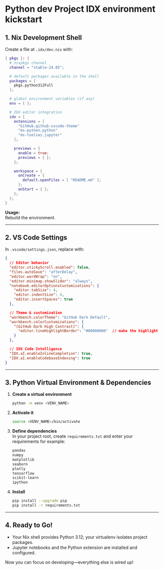 # Python dev Project IDX environment kickstart

## 1. Nix Development Shell

Create a file at `.idx/dev.nix` with:

```nix
{ pkgs }: {
  # nixpkgs channel
  channel = "stable-24.05";

  # default packages available in the shell
  packages = [
    pkgs.python312Full
  ];

  # global environment variables (if any)
  env = { };

  # IDX editor integration
  idx = {
    extensions = [
      "GitHub.github-vscode-theme"
      "ms-python.python"
      "ms-toolsai.jupyter"
    ];

    previews = {
      enable = true;
      previews = { };
    };

    workspace = {
      onCreate = {
        default.openFiles = [ "README.md" ];
      };
      onStart = { };
    };
  };
}
```

**Usage:**  
Rebuild the environment.

---

## 2. VS Code Settings

In `.vscode/settings.json`, replace with:

```json
{
  // Editor behavior
  "editor.stickyScroll.enabled": false,
  "files.autoSave": "afterDelay",
  "editor.wordWrap": "on",
  "editor.minimap.showSlider": "always",
  "notebook.editorOptionsCustomizations": {
    "editor.tabSize": 4,
    "editor.indentSize": 4,
    "editor.insertSpaces": true
  },

  // Theme & customization
  "workbench.colorTheme": "GitHub Dark Default",
  "workbench.colorCustomizations": {
    "[GitHub Dark High Contrast]": {
      "editor.lineHighlightBorder": "#00000000"  // make the highlight border transparent
    }
  },

  // IDX Code Intelligence
  "IDX.aI.enableInlineCompletion": true,
  "IDX.aI.enableCodebaseIndexing": true
}
```

---

## 3. Python Virtual Environment & Dependencies

1. **Create a virtual environment**  
   ```bash
   python -m venv <VENV_NAME>
   ```

2. **Activate it**   
     ```bash
     source <VENV_NAME>/bin/activate
     ```

3. **Define dependencies**  
   In your project root, create `requirements.txt` and enter your requirements for example:

   ```txt
   pandas
   numpy
   matplotlib
   seaborn
   plotly
   tensorflow
   scikit-learn
   ipython
   ```

4. **Install**  
   ```bash
   pip install --upgrade pip
   pip install -r requirements.txt
   ```

---

## 4. Ready to Go!

- Your Nix shell provides Python 3.12; your virtualenv isolates project packages.
- Jupyter notebooks and the Python extension are installed and configured.

Now you can focus on developing—everything else is wired up!